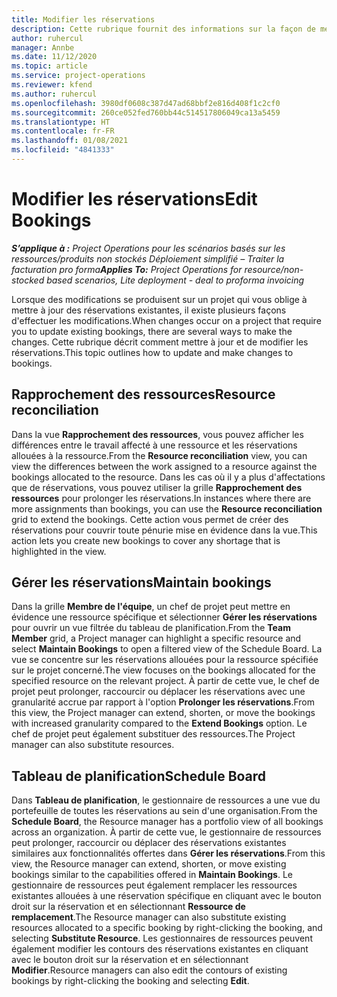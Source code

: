 ```yaml
---
title: Modifier les réservations
description: Cette rubrique fournit des informations sur la façon de mettre à jour et de modifier les réservations.
author: ruhercul
manager: Annbe
ms.date: 11/12/2020
ms.topic: article
ms.service: project-operations
ms.reviewer: kfend
ms.author: ruhercul
ms.openlocfilehash: 3980df0608c387d47ad68bbf2e816d408f1c2cf0
ms.sourcegitcommit: 260ce052fed760bb44c514517806049ca13a5459
ms.translationtype: HT
ms.contentlocale: fr-FR
ms.lasthandoff: 01/08/2021
ms.locfileid: "4841333"
---
```

# <a name="edit-bookings"></a><span data-ttu-id="cc382-103">Modifier les réservations</span><span class="sxs-lookup"><span data-stu-id="cc382-103">Edit Bookings</span></span>

<span data-ttu-id="cc382-104">_**S’applique à :** Project Operations pour les scénarios basés sur les ressources/produits non stockés Déploiement simplifié – Traiter la facturation pro forma_</span><span class="sxs-lookup"><span data-stu-id="cc382-104">_**Applies To:** Project Operations for resource/non-stocked based scenarios, Lite deployment - deal to proforma invoicing_</span></span>


<span data-ttu-id="cc382-105">Lorsque des modifications se produisent sur un projet qui vous oblige à mettre à jour des réservations existantes, il existe plusieurs façons d'effectuer les modifications.</span><span class="sxs-lookup"><span data-stu-id="cc382-105">When changes occur on a project that require you to update existing bookings, there are several ways to make the changes.</span></span> <span data-ttu-id="cc382-106">Cette rubrique décrit comment mettre à jour et de modifier les réservations.</span><span class="sxs-lookup"><span data-stu-id="cc382-106">This topic outlines how to update and make changes to bookings.</span></span>

## <a name="resource-reconciliation"></a><span data-ttu-id="cc382-107">Rapprochement des ressources</span><span class="sxs-lookup"><span data-stu-id="cc382-107">Resource reconciliation</span></span>

<span data-ttu-id="cc382-108">Dans la vue **Rapprochement des ressources**, vous pouvez afficher les différences entre le travail affecté à une ressource et les réservations allouées à la ressource.</span><span class="sxs-lookup"><span data-stu-id="cc382-108">From the **Resource reconciliation** view, you can view the differences between the work assigned to a resource against the bookings allocated to the resource.</span></span> <span data-ttu-id="cc382-109">Dans les cas où il y a plus d'affectations que de réservations, vous pouvez utiliser la grille **Rapprochement des ressources** pour prolonger les réservations.</span><span class="sxs-lookup"><span data-stu-id="cc382-109">In instances where there are more assignments than bookings, you can use the **Resource reconciliation** grid to extend the bookings.</span></span> <span data-ttu-id="cc382-110">Cette action vous permet de créer des réservations pour couvrir toute pénurie mise en évidence dans la vue.</span><span class="sxs-lookup"><span data-stu-id="cc382-110">This action lets you create new bookings to cover any shortage that is highlighted in the view.</span></span>

## <a name="maintain-bookings"></a><span data-ttu-id="cc382-111">Gérer les réservations</span><span class="sxs-lookup"><span data-stu-id="cc382-111">Maintain bookings</span></span>

<span data-ttu-id="cc382-112">Dans la grille **Membre de l'équipe**, un chef de projet peut mettre en évidence une ressource spécifique et sélectionner **Gérer les réservations** pour ouvrir un vue filtrée du tableau de planification.</span><span class="sxs-lookup"><span data-stu-id="cc382-112">From the **Team Member** grid, a Project manager can highlight a specific resource and select **Maintain Bookings** to open a filtered view of the Schedule Board.</span></span> <span data-ttu-id="cc382-113">La vue se concentre sur les réservations allouées pour la ressource spécifiée sur le projet concerné.</span><span class="sxs-lookup"><span data-stu-id="cc382-113">The view focuses on the bookings allocated for the specified resource on the relevant project.</span></span> <span data-ttu-id="cc382-114">À partir de cette vue, le chef de projet peut prolonger, raccourcir ou déplacer les réservations avec une granularité accrue par rapport à l'option **Prolonger les réservations**.</span><span class="sxs-lookup"><span data-stu-id="cc382-114">From this view, the Project manager can extend, shorten, or move the bookings with increased granularity compared to the **Extend Bookings** option.</span></span> <span data-ttu-id="cc382-115">Le chef de projet peut également substituer des ressources.</span><span class="sxs-lookup"><span data-stu-id="cc382-115">The Project manager can also substitute resources.</span></span>

## <a name="schedule-board"></a><span data-ttu-id="cc382-116">Tableau de planification</span><span class="sxs-lookup"><span data-stu-id="cc382-116">Schedule Board</span></span>

<span data-ttu-id="cc382-117">Dans **Tableau de planification**, le gestionnaire de ressources a une vue du portefeuille de toutes les réservations au sein d'une organisation.</span><span class="sxs-lookup"><span data-stu-id="cc382-117">From the **Schedule Board**, the Resource manager has a portfolio view of all bookings across an organization.</span></span> <span data-ttu-id="cc382-118">À partir de cette vue, le gestionnaire de ressources peut prolonger, raccourcir ou déplacer des réservations existantes similaires aux fonctionnalités offertes dans **Gérer les réservations**.</span><span class="sxs-lookup"><span data-stu-id="cc382-118">From this view, the Resource manager can extend, shorten, or move existing bookings similar to the capabilities offered in **Maintain Bookings**.</span></span> <span data-ttu-id="cc382-119">Le gestionnaire de ressources peut également remplacer les ressources existantes allouées à une réservation spécifique en cliquant avec le bouton droit sur la réservation et en sélectionnant **Ressource de remplacement**.</span><span class="sxs-lookup"><span data-stu-id="cc382-119">The Resource manager can also substitute existing resources allocated to a specific booking by right-clicking the booking, and selecting **Substitute Resource**.</span></span> <span data-ttu-id="cc382-120">Les gestionnaires de ressources peuvent également modifier les contours des réservations existantes en cliquant avec le bouton droit sur la réservation et en sélectionnant **Modifier**.</span><span class="sxs-lookup"><span data-stu-id="cc382-120">Resource managers can also edit the contours of existing bookings by right-clicking the booking and selecting **Edit**.</span></span>
